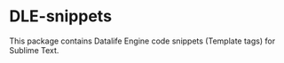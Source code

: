 # DLE-snippets

This package contains Datalife Engine code snippets (Template tags) for Sublime Text.

